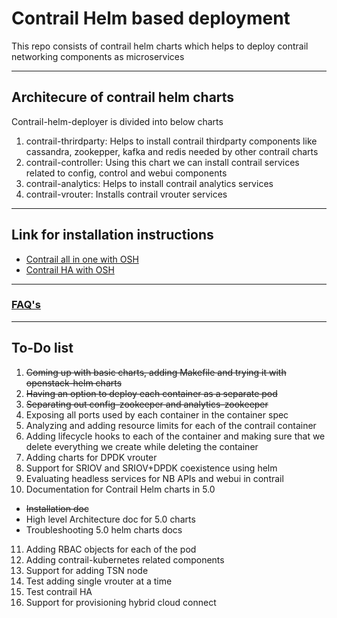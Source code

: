 # Contrail Helm based deployment

This repo consists of contrail helm charts which helps to deploy contrail networking components as microservices

___

## Architecure of contrail helm charts

Contrail-helm-deployer is divided into below charts


1. contrail-thrirdparty: Helps to install contrail thirdparty components like cassandra, zookepper, kafka and redis needed by other contrail charts
2. contrail-controller: Using this chart we can install contrail services related to config, control and webui components
3. contrail-analytics: Helps to install contrail analytics services 
4. contrail-vrouter: Installs contrail vrouter services

___

## Link for installation instructions
* [Contrail all in one with OSH](doc/contrail-osh-aio-install.md)
* [Contrail HA with OSH](doc/contrail-osh-multinode-install.md)

___

### [FAQ's](doc/faq.md)

___

## To-Do list

1. ~~Coming up with basic charts, adding Makefile and trying it with openstack-helm charts~~
2. ~~Having an option to deploy each container as a separate pod~~
3. ~~Separating out config-zookeeper and analytics-zookeeper~~
4. Exposing all ports used by each container in the container spec
5. Analyzing and adding resource limits for each of the contrail container
6. Adding lifecycle hooks to each of the container and making sure that we delete everything we create while deleting the container
7. Adding charts for DPDK vrouter
8. Support for SRIOV and SRIOV+DPDK coexistence using helm
9. Evaluating headless services for NB APIs and webui in contrail
10. Documentation for Contrail Helm charts in 5.0
  * ~~Installation doc~~
  * High level Architecture doc for 5.0 charts
  * Troubleshooting 5.0 helm charts docs
11. Adding RBAC objects for each of the pod
12. Adding contrail-kubernetes related components
13. Support for adding TSN node
14. Test adding single vrouter at a time
15. Test contrail HA
17. Support for provisioning hybrid cloud connect

